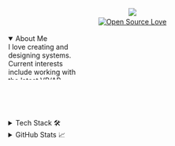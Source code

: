 <div align="center"><a href="https://github.com/arfazhxss"><img src="https://capsule-render.vercel.app/api?type=waving&height=130&color=gradient&customColorList=0,1,3,4,6,7,8,12,14,15,18,19,20,24,26,27,28,29,30&text=Arfaz%20%F0%9F%91%A8%E2%80%8D%F0%9F%92%BB&fontColor=000000&fontSize=40&fontAlign=50&desc=%E2%97%80%20is%20trying%20to%20not%20break%20production%20again%20%E2%96%B6&descAlign=50&reversal=true&descSize=10&descAlignY=53&textBg=false&fontAlignY=33"></a></div>

<div align="center"><a href="https://github.com/arfazhxss"><img src="https://badges.frapsoft.com/os/v2/open-source.svg?v=103" alt="Open Source Love" height="20"></a></div>

<br>
<details open>
<summary>About Me</summary>
     <svg xmlns="http://www.w3.org/2000/svg" fill="none">
        <foreignObject width="50%" height="50%"> 
            <div xmlns="http://www.w3.org/1999/xhtml">
              <div align="left" width="50%" height="50%">
                I love creating and designing systems. Current interests include working with the latest VR/AR technologies, building unique experiences to users in virtual spaces, developing scalable, sustainable systems and building versatile full-stack applications.
                <a href="https://arfazhxss.ca/resume.pdf">resume</a> / <a href="https://arfazhxss.ca/">portfolio</a>
              </div>
          </div>
       </foreignObject>
     </svg>
</details>
<details>
<summary>Tech Stack 🛠️</summary>
<br>
<table align="center">
  <tr>
    <td colspan="4" align="center" font-size="100">
      <h3>:toolbox: Toolbox :wrench:</h3>
    </td>
  </tr>
  <tr>
    <td>Script Languages :keyboard:</td>
    <td colspan="3">
      <a href="https://github.com/arfazhxss"><img src="https://github.com/devicons/devicon/blob/v2.16.0/icons/powershell/powershell-original.svg" alt="PowerShell" width="40" height="40"></a>
      <a href="https://github.com/arfazhxss">
        <picture>
          <source 
            media = "(prefers-color-scheme: dark)" 
            width="40" 
            height="40"
            srcset = "https://github.com/arfazhxss/arfazhxss/blob/main/1%20Resources/bash-dark.svg" 
          />
          <source 
            media = "(prefers-color-scheme: light)" 
            width="40" 
            height="40"
            srcset = "https://github.com/devicons/devicon/blob/v2.16.0/icons/bash/bash-original.svg" 
          />
          <img 
            alt="shadcn-l"
            width="40" 
            height="40"
            src = "https://github.com/devicons/devicon/blob/v2.16.0/icons/bash/bash-original.svg"
          />
        </picture>
      </a>
      <a href="https://github.com/arfazhxss"><img src="https://github.com/devicons/devicon/blob/v2.16.0/icons/cplusplus/cplusplus-original.svg" alt="C++" width="40" height="40"></a>
      <a href="https://github.com/arfazhxss"><img src="https://github.com/devicons/devicon/blob/v2.16.0/icons/python/python-original.svg" alt="Python" width="40" height="40"></a>
      <a href="https://github.com/arfazhxss"><img src="https://github.com/devicons/devicon/blob/v2.16.0/icons/swift/swift-original.svg" alt="Swift" width="40" height="40"></a>
      <a href="https://github.com/arfazhxss"><img src="https://github.com/devicons/devicon/blob/v2.16.0/icons/java/java-original.svg" alt="Java" width="40" height="40"></a>
    </td>
  </tr>
  <tr>
    <td>Development Environment :iphone:</td>
    <td colspan="3">
      <a href="https://github.com/arfazhxss"><img src="https://github.com/devicons/devicon/blob/v2.16.0/icons/neovim/neovim-original.svg" alt="NeoVim" width="40" height="40"></a>
      <a href="https://github.com/arfazhxss"><img src="https://github.com/devicons/devicon/blob/v2.16.0/icons/vscode/vscode-original.svg" alt="Code" width="40" height="40"></a>
      <a href="https://github.com/arfazhxss"><img src="https://github.com/devicons/devicon/blob/v2.16.0/icons/xcode/xcode-plain.svg" alt="XCode" width="40" height="40"></a>
      <a href="https://github.com/arfazhxss">
        <picture>
          <source 
            media = "(prefers-color-scheme: dark)" 
            width="40" 
            height="40"
            srcset = "https://github.com/arfazhxss/arfazhxss/blob/main/1%20Resources/unity-dark-original.svg" 
          />
          <source 
            media = "(prefers-color-scheme: light)" 
            width="40" 
            height="40"
            srcset = "https://github.com/devicons/devicon/blob/v2.16.0/icons/unity/unity-original.svg" 
          />
          <img 
            alt="shadcn-l"
            width="40" 
            height="40"
            src = "https://github.com/devicons/devicon/blob/v2.16.0/icons/unity/unity-original.svg"
          />
        </picture>
      </a>
      <a href="https://github.com/arfazhxss">
        <picture>
          <source 
            media = "(prefers-color-scheme: dark)" 
            width="40" 
            height="40"
            srcset = "https://github.com/arfazhxss/arfazhxss/blob/main/1%20Resources/UE-light.svg" 
          />
          <source 
            media = "(prefers-color-scheme: light)" 
            width="40" 
            height="40"
            srcset = "https://github.com/arfazhxss/arfazhxss/blob/main/1%20Resources/UE-dark.svg" 
          />
          <img 
            alt="shadcn-l"
            width="40" 
            height="40"
            src = "https://github.com/arfazhxss/arfazhxss/blob/main/1%20Resources/UE-light.svg"
          />
        </picture>
      </a>
    </td>
  </tr>
  <tr>
    <td>Website Development  :desktop_computer:</td>
    <td colspan="3">
      <a href="https://github.com/arfazhxss"><img src="https://github.com/devicons/devicon/blob/v2.16.0/icons/javascript/javascript-original.svg" alt="JavaScript" width="40" height="40"></a>
      <a href="https://github.com/arfazhxss"><img src="https://github.com/devicons/devicon/blob/v2.16.0/icons/jquery/jquery-original.svg" alt="JQuery" width="40" height="40"></a>
      <a href="https://github.com/arfazhxss"><img src="https://github.com/devicons/devicon/blob/v2.16.0/icons/typescript/typescript-original.svg" alt="TypeScript" width="40" height="40"></a>
      <a href="https://github.com/arfazhxss">
        <picture>
          <source 
            media = "(prefers-color-scheme: dark)" 
            width="40" 
            height="40"
            srcset = "https://github.com/arfazhxss/arfazhxss/blob/main/1%20Resources/php-dark.svg" 
          />
          <source 
            media = "(prefers-color-scheme: light)" 
            width="40" 
            height="40"
            srcset = "https://github.com/arfazhxss/arfazhxss/blob/main/1%20Resources/php-light.svg" 
          />
          <img 
            alt="shadcn-l"
            width="40" 
            height="40"
            src = "https://github.com/arfazhxss/arfazhxss/blob/main/1%20Resources/php-light.svg"
          />
        </picture>
      </a>
      <a href="https://github.com/arfazhxss"><img src="https://github.com/devicons/devicon/blob/v2.16.0/icons/tailwindcss/tailwindcss-original.svg" alt="Tailwind" width="40" height="40"></a>
      <a href="https://github.com/arfazhxss">
        <picture>
          <source 
            media = "(prefers-color-scheme: dark)" 
            width="40" 
            height="40"
            srcset = "https://github.com/devicons/devicon/blob/v2.16.0/icons/nextjs/nextjs-original.svg" 
          />
          <source 
            media = "(prefers-color-scheme: light)" 
            width="40" 
            height="40"
            srcset = "https://github.com/devicons/devicon/blob/v2.16.0/icons/nextjs/nextjs-original.svg" 
          />
          <img 
            alt="shadcn-l"
            width="40" 
            height="40"
            src = "https://github.com/devicons/devicon/blob/v2.16.0/icons/nextjs/nextjs-original.svg"
          />
        </picture>
      </a>
      <a href="https://github.com/arfazhxss">
        <picture>
          <source 
            media = "(prefers-color-scheme: dark)" 
            width="40" 
            height="40"
            srcset = "https://github.com/arfazhxss/arfazhxss/blob/main/1%20Resources/shadcn-dark.svg" 
          />
          <source 
            media = "(prefers-color-scheme: light)" 
            width="40" 
            height="40"
            srcset = "https://github.com/arfazhxss/arfazhxss/blob/main/1%20Resources/shadcn-light.svg" 
          />
          <img 
            alt="shadcn-l"
            width="40" 
            height="40"
            src = "https://github.com/arfazhxss/arfazhxss/blob/main/1%20Resources/shadcn-light.svg"
          />
        </picture>
      </a>
    </td>
  </tr>
  <tr>
    <td rowspan="2" align="center">
      <H3>Graphics APIs</H3>
      <p>🎮</p>
    </td>
    <td colspan="2" align="center">
      <a href="https://github.com/arfazhxss"><img src="https://github.com/arfazhxss/arfazhxss/blob/main/1%20Resources/OpenGL.svg" alt="OpenGL" width="140" height="70"></a>
    </td>
    <td align="center">
      <a href="https://github.com/arfazhxss"><img src="https://github.com/arfazhxss/arfazhxss/blob/main/1%20Resources/VulkanAPI.svg" alt="Vulkan" width="140" height="70"></a>
    </td>
  </tr>
  <tr>
    <td colspan="2" align="center">
      <a href="https://github.com/arfazhxss"><img src="https://github.com/arfazhxss/arfazhxss/blob/main/1%20Resources/WebGL.svg" alt="WebGL" width="120" height="60"></a>
    </td>
    <td align="center">
      <a href="https://github.com/arfazhxss"><img src="https://github.com/arfazhxss/arfazhxss/blob/main/1%20Resources/OpenXR.svg" alt="OpenXR" width="140" height="70"></a>
    </td>
  </tr>
  <tr>
    <td>BackEnd & Databases :file_folder:</td>
    <td colspan="3">
      <a href="https://github.com/arfazhxss"><img src="https://github.com/devicons/devicon/blob/v2.16.0/icons/nodejs/nodejs-original.svg" alt="NodeJS" width="40" height="40"></a>
      <a href="https://github.com/arfazhxss"><img src="https://github.com/devicons/devicon/blob/v2.16.0/icons/npm/npm-original-wordmark.svg" alt="npm" width="40" height="40"></a>
      <a href="https://github.com/arfazhxss"><img src="https://github.com/devicons/devicon/blob/v2.16.0/icons/git/git-plain.svg" alt="Git" width="40" height="40"></a>
      <a href="https://github.com/arfazhxss"><img src="https://github.com/devicons/devicon/blob/v2.16.0/icons/mongodb/mongodb-original.svg" alt="MongoDB" width="40" height="40"></a>
      <a href="https://github.com/arfazhxss"><img src="https://github.com/devicons/devicon/blob/v2.16.0/icons/mysql/mysql-original.svg" alt="MySQL" width="40" height="40"></a>
      <a href="https://github.com/arfazhxss"><img src="https://github.com/devicons/devicon/blob/v2.16.0/icons/postgresql/postgresql-original.svg" alt="postgreSQL" width="40" height="40"></a>
    </td>
  </tr>
  <tr>
    <td>Design, Test & Deploy :gear:</td>
    <td colspan="3">
      <a href="https://github.com/arfazhxss"><img src="https://github.com/devicons/devicon/blob/v2.16.0/icons/figma/figma-original.svg" alt="Figma" width="40" height="40"></a>
      <a href="https://github.com/arfazhxss"><img src="https://github.com/arfazhxss/arfazhxss/blob/main/1%20Resources/gradle-plain.svg" alt="Gradle" width="40" height="40"></a>
      <a href="https://github.com/arfazhxss"><img src="https://github.com/devicons/devicon/blob/v2.16.0/icons/maven/maven-original.svg" alt="Maven" width="40" height="40"></a>
      <a href="https://github.com/arfazhxss"><img src="https://github.com/devicons/devicon/blob/v2.16.0/icons/selenium/selenium-original.svg" alt="Selenium" width="40" height="40"></a>
      <a href="https://github.com/arfazhxss"><img src="https://github.com/devicons/devicon/blob/v2.16.0/icons/intellij/intellij-original.svg" alt="IntelliJ" width="40" height="40"></a>
    </td>
  </tr>
    <tr>
      <td colspan="4" align="center">
        <a href="https://github.com/arfazhxss">
          <picture>
            <source 
              media = "(prefers-color-scheme: dark)" 
              width="30" 
              height="30"
              srcset = "https://github.com/devicons/devicon/blob/v2.16.0/icons/ubuntu/ubuntu-original.svg" 
            />
            <source 
              media = "(prefers-color-scheme: light)" 
              width="30" 
              height="30"
              srcset = "https://github.com/devicons/devicon/blob/v2.16.0/icons/ubuntu/ubuntu-plain.svg" 
            />
            <img 
              alt="shadcn-l"
              width="30" 
              height="30"
              src = "https://github.com/devicons/devicon/blob/v2.16.0/icons/ubuntu/ubuntu-original.svg"
            />
          </picture>
        </a>
        <a href="https://github.com/arfazhxss"><img src="https://github.com/devicons/devicon/blob/v2.16.0/icons/fedora/fedora-original.svg" alt="Fedora" height="30"></a>
        <a href="https://github.com/arfazhxss"><img src="https://github.com/arfazhxss/arfazhxss/blob/main/1%20Resources/MacOS.svg" alt="MacOS" height="30"></a>
        <a href="https://github.com/arfazhxss"><img src="https://github.com/arfazhxss/arfazhxss/blob/main/1%20Resources/Arch.svg" alt="ArchLinux" height="30"></a>  
      </td>
    </tr>
  </table>
</details>
<details>
<summary>GitHub Stats 📈</summary>
  <br>
<!--    Unless GitHub Markup fixes this issue <<<< https://github.com/github/markup/issues/1583 >>>> this is redundant -->
<div align="center">
    <!--    DARK MODE    -->
    <picture>
    <source 
      media = "(prefers-color-scheme: light)" 
      height="0.1"
      width="0.1"
      srcset = "https://github.com/arfazhxss/arfazhxss/blob/main/1%20Resources/noIMG.svg" 
    />
    <img 
      height="185"
      src = "https://github-readme-stats.vercel.app/api/top-langs?username=arfazhxss&theme=transparent&text_color=ffffff&include_all_commits=true&line_height=05&show_owner=true&border_radius=20.5&layout=compact&show_icons=true&size_weight=0.5&count_weight=0.5&hide=html,shell,css,javascript,assembly,c-sharp,nasl,glsl,tex,c,makefile,xslt,cmake,java,objective-c,lex,ANTLR,Groovy,Lua,Powershell,fortran,cuda&exclude_repo=csc111,js-base,vulkanapi-mactests,vulkanapi,portfolio-website,FirstYearEngineering,SecondYearEngineering,ThirdYearEngineering%22%20height%3D%22185%22&disable_animations=true"
    />
  </picture>
  
  <!--    LIGHT MODE    -->
  <picture>
    <source 
      media = "(prefers-color-scheme: dark)" 
      height="0.1"
      width="0.1"
      srcset = "https://github.com/arfazhxss/arfazhxss/blob/main/1%20Resources/noIMG.svg" 
    />
    <img 
      height="185"
      src = "https://github-readme-stats.vercel.app/api/top-langs?username=arfazhxss&theme=transparent&text_color=000000&include_all_commits=true&line_height=05&show_owner=true&border_radius=20.5&layout=compact&show_icons=true&size_weight=0.5&count_weight=0.5&hide=html,shell,css,javascript,assembly,c-sharp,nasl,glsl,tex,c,makefile,xslt,cmake,java,objective-c,lex,ANTLR,Groovy,Lua,Powershell,fortran,cuda&exclude_repo=csc111,js-base,vulkanapi-mactests,vulkanapi,portfolio-website,FirstYearEngineering,SecondYearEngineering,ThirdYearEngineering%22%20height%3D%22185%22&disable_animations=true"
    />
  </picture>
  
  <picture>
    <source 
      media="(prefers-color-scheme: dark)"
      height="185"
      srcset="http://github-readme-streak-stats.herokuapp.com?user=arfazhxss&theme=transparent&text_color=ffffff&show_icons=true&include_all_commits=true&line_height=10&show_owner=true&border_radius=20.5&dates=ffffff"
    />
    <source 
      media="(prefers-color-scheme: light)"
      height="185"
      srcset="http://github-readme-streak-stats.herokuapp.com?user=arfazhxss&theme=transparent&text_color=000000&show_icons=true&include_all_commits=true&line_height=10&show_owner=true&border_radius=20.5&dates=000000"
    />
    <img 
      height="185"
      src="http://github-readme-streak-stats.herokuapp.com?user=arfazhxss&theme=vision-friendly-light&show_icons=true&include_all_commits=true&line_height=10&show_owner=true&border_radius=20.5"
    />
  </picture>
</div> 
<br>
</details>

<!---    SVG Image and Codes <<<< https://github.com/devicons/devicon/tree/v2.16.0/icons/ >>>>    --->
